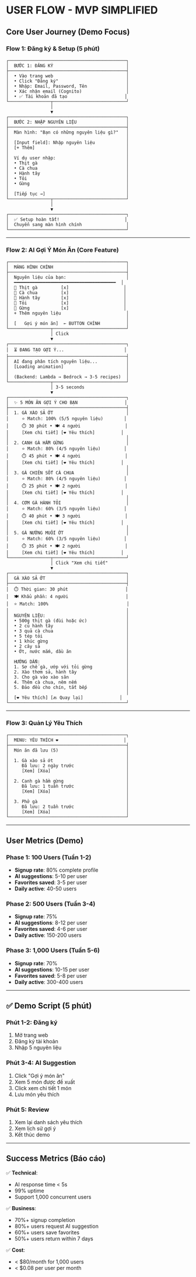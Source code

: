 # USER FLOW - MVP SIMPLIFIED

##    Core User Journey (Demo Focus)

### Flow 1: Đăng ký & Setup (5 phút)

```
┌─────────────────────────────────────────────┐
│  BƯỚC 1: ĐĂNG KÝ                            │
├─────────────────────────────────────────────┤
│  • Vào trang web                            │
│  • Click "Đăng ký"                          │
│  • Nhập: Email, Password, Tên               │
│  • Xác nhận email (Cognito)                 │
│  • ✅ Tài khoản đã tạo                      │
└────────────────┬────────────────────────────┘
                 │
                 ▼
┌─────────────────────────────────────────────┐
│  BƯỚC 2: NHẬP NGUYÊN LIỆU                   │
├─────────────────────────────────────────────┤
│  Màn hình: "Bạn có những nguyên liệu gì?"   │
│                                             │
│  [Input field]: Nhập nguyên liệu            │
│  [+ Thêm]                                   │
│                                             │
│  Ví dụ user nhập:                           │
│  • Thịt gà                                  │
│  • Cà chua                                  │
│  • Hành tây                                 │
│  • Tỏi                                      │
│  • Gừng                                     │
│                                             │
│  [Tiếp tục →]                               │
└────────────────┬────────────────────────────┘
                 │
                 ▼
┌─────────────────────────────────────────────┐
│  ✅ Setup hoàn tất!                         │
│  Chuyển sang màn hình chính                 │
└─────────────────────────────────────────────┘
```

---

### Flow 2: AI Gợi Ý Món Ăn (Core Feature)

```
┌─────────────────────────────────────────────┐
│  MÀNG HÌNH CHÍNH                            │
├─────────────────────────────────────────────┤
│  Nguyên liệu của bạn:                       │
│  ━━━━━━━━━━━━━━━━━━━━━━━━━━━━━━━━━━━━━━━  │
│  🍗 Thịt gà         [x]                     │
│  🍅 Cà chua         [x]                     │
│  🧅 Hành tây        [x]                     │
│  🧄 Tỏi             [x]                     │
│  🫚 Gừng            [x]                     │
│  + Thêm nguyên liệu                         │
│                                             │
│  [   Gợi ý món ăn]  ← BUTTON CHÍNH          │
└────────────────┬────────────────────────────┘
                 │ Click
                 ▼
┌─────────────────────────────────────────────┐
│  ⏳ ĐANG TẠO GỢI Ý...                       │
├─────────────────────────────────────────────┤
│  AI đang phân tích nguyên liệu...           │
│  [Loading animation]                        │
│                                             │
│  (Backend: Lambda → Bedrock → 3-5 recipes)  │
└────────────────┬────────────────────────────┘
                 │ 3-5 seconds
                 ▼
┌─────────────────────────────────────────────┐
│  ✨ 5 MÓN ĂN GỢI Ý CHO BẠN                  │
├─────────────────────────────────────────────┤
│  1. GÀ XÀO SẢ ỚT                            │
│     ⭐ Match: 100% (5/5 nguyên liệu)        │
│     ⏱️ 30 phút • 🍽️ 4 người                 │
│     [Xem chi tiết] [❤️ Yêu thích]          │
│                                             │
│  2. CANH GÀ HẦM GỪNG                        │
│     ⭐ Match: 80% (4/5 nguyên liệu)         │
│     ⏱️ 45 phút • 🍽️ 4 người                 │
│     [Xem chi tiết] [❤️ Yêu thích]          │
│                                             │
│  3. GÀ CHIÊN SỐT CÀ CHUA                    │
│     ⭐ Match: 80% (4/5 nguyên liệu)         │
│     ⏱️ 25 phút • 🍽️ 2 người                 │
│     [Xem chi tiết] [❤️ Yêu thích]          │
│                                             │
│  4. CƠM GÀ HÀNH TỎI                         │
│     ⭐ Match: 60% (3/5 nguyên liệu)         │
│     ⏱️ 40 phút • 🍽️ 3 người                 │
│     [Xem chi tiết] [❤️ Yêu thích]          │
│                                             │
│  5. GÀ NƯỚNG MUỐI ỚT                        │
│     ⭐ Match: 60% (3/5 nguyên liệu)         │
│     ⏱️ 35 phút • 🍽️ 2 người                 │
│     [Xem chi tiết] [❤️ Yêu thích]          │
└────────────────┬────────────────────────────┘
                 │ Click "Xem chi tiết"
                 ▼
┌─────────────────────────────────────────────┐
│  GÀ XÀO SẢ ỚT                               │
├─────────────────────────────────────────────┤
│  ⏱️ Thời gian: 30 phút                      │
│  🍽️ Khẩu phần: 4 người                      │
│  ⭐ Match: 100%                              │
│                                             │
│  NGUYÊN LIỆU:                               │
│  • 500g thịt gà (đùi hoặc ức)               │
│  • 2 củ hành tây                            │
│  • 3 quả cà chua                            │
│  • 5 tép tỏi                                │
│  • 1 khúc gừng                              │
│  • 2 cây sả                                 │
│  • Ớt, nước mắm, dầu ăn                     │
│                                             │
│  HƯỚNG DẪN:                                 │
│  1. Sơ chế gà, ướp với tỏi gừng             │
│  2. Xào thơm sả, hành tây                   │
│  3. Cho gà vào xào săn                      │
│  4. Thêm cà chua, nêm nếm                   │
│  5. Đảo đều cho chín, tắt bếp               │
│                                             │
│  [❤️ Yêu thích] [🔙 Quay lại]              │
└─────────────────────────────────────────────┘
```

---

### Flow 3: Quản Lý Yêu Thích

```
┌─────────────────────────────────────────────┐
│  MENU: YÊU THÍCH ❤️                         │
├─────────────────────────────────────────────┤
│  Món ăn đã lưu (5)                          │
│                                             │
│  1. Gà xào sả ớt                            │
│     Đã lưu: 2 ngày trước                    │
│     [Xem] [Xóa]                             │
│                                             │
│  2. Canh gà hầm gừng                        │
│     Đã lưu: 1 tuần trước                    │
│     [Xem] [Xóa]                             │
│                                             │
│  3. Phở gà                                  │
│     Đã lưu: 2 tuần trước                    │
│     [Xem] [Xóa]                             │
└─────────────────────────────────────────────┘
```

---

##    User Metrics (Demo)

### Phase 1: 100 Users (Tuần 1-2)
- **Signup rate**: 80% complete profile
- **AI suggestions**: 5-10 per user
- **Favorites saved**: 3-5 per user
- **Daily active**: 40-50 users

### Phase 2: 500 Users (Tuần 3-4)
- **Signup rate**: 75%
- **AI suggestions**: 8-12 per user
- **Favorites saved**: 4-6 per user
- **Daily active**: 150-200 users

### Phase 3: 1,000 Users (Tuần 5-6)
- **Signup rate**: 70%
- **AI suggestions**: 10-15 per user
- **Favorites saved**: 5-8 per user
- **Daily active**: 300-400 users

---

## ✅ Demo Script (5 phút)

### Phút 1-2: Đăng ký
1. Mở trang web
2. Đăng ký tài khoản
3. Nhập 5 nguyên liệu

### Phút 3-4: AI Suggestion
1. Click "Gợi ý món ăn"
2. Xem 5 món được đề xuất
3. Click xem chi tiết 1 món
4. Lưu món yêu thích

### Phút 5: Review
1. Xem lại danh sách yêu thích
2. Xem lịch sử gợi ý
3. Kết thúc demo

---

##    Success Metrics (Báo cáo)

✅ **Technical**:
- AI response time < 5s
- 99% uptime
- Support 1,000 concurrent users

✅ **Business**:
- 70%+ signup completion
- 80%+ users request AI suggestion
- 60%+ users save favorites
- 50%+ users return within 7 days

✅ **Cost**:
- < $80/month for 1,000 users
- < $0.08 per user per month
